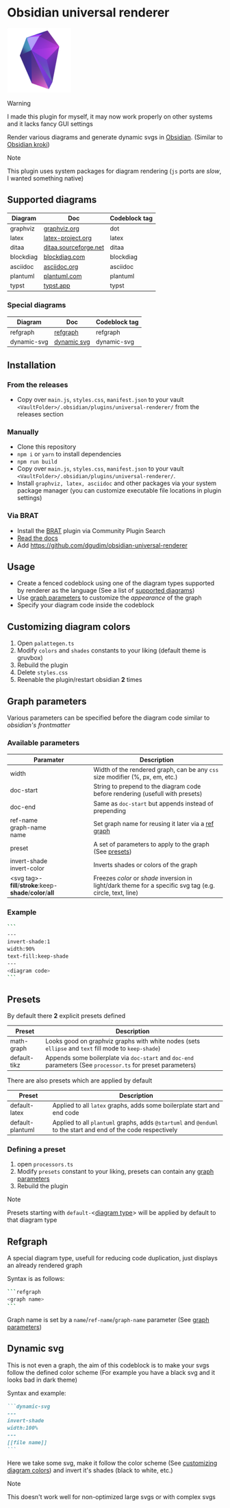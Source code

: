 <h1 id="title">Obsidian universal renderer</h1>

<img src="https://github.com/dgudim/obsidian-universal-renderer/blob/master/assets/icon.png" height=150 id="icon"></img>
<img src="https://github.com/dgudim/obsidian-universal-renderer/blob/master/assets/thumb.png" height=0 id="thumb"></img>

> [!Warning]
> I made this plugin for myself, it may now work properly on other systems and it lacks fancy GUI settings

Render various diagrams and generate dynamic svgs in [Obsidian](https://obsidian.md). (Similar to [Obsidian kroki](https://github.com/gregzuro/obsidian-kroki))

> [!Note]
> This plugin uses system packages for diagram rendering (`js` ports are *slow*, I wanted something native)

## Supported diagrams
| Diagram | Doc | Codeblock tag |
| - | - | - |
| graphviz | [graphviz.org](https://graphviz.org/) | dot |
| latex | [latex-project.org](https://www.latex-project.org/) | latex |
| ditaa | [ditaa.sourceforge.net](https://ditaa.sourceforge.net/) | ditaa |
| blockdiag | [blockdiag.com](http://blockdiag.com/en/) | blockdiag |
| asciidoc | [asciidoc.org](http://asciidoc.org) | asciidoc |
| plantuml | [plantuml.com](http://plantuml.com/) | plantuml |
| typst | [typst.app](https://typst.app/) | typst |

### Special diagrams

| Diagram | Doc | Codeblock tag | 
| - | - | - |
| refgraph | [refgraph](#refgraph) | refgraph |
| dynamic-svg | [dynamic svg](#dynamic-svg) | dynamic-svg |

## Installation

### From the releases

- Copy over `main.js`, `styles.css`, `manifest.json` to your vault `<VaultFolder>/.obsidian/plugins/universal-renderer/` from the releases section

### Manually

- Clone this repository
- `npm i` or `yarn` to install dependencies
- `npm run build`
- Copy over `main.js`, `styles.css`, `manifest.json` to your vault `<VaultFolder>/.obsidian/plugins/universal-renderer/`.
- Install `graphviz, latex, asciidoc` and other packages via your system package manager (you can customize executable file locations in plugin settings)

### Via BRAT

- Install the [BRAT](https://github.com/TfTHacker/obsidian42-brat) plugin via Community Plugin Search
- [Read the docs](https://tfthacker.com/BRAT)
- Add https://github.com/dgudim/obsidian-universal-renderer

## Usage
- Create a fenced codeblock using one of the diagram types supported by renderer as the language (See a list of [supported diagrams](#supported-diagrams))
- Use [graph parameters](#graph-parameters) to customize the *appearance* of the graph
- Specify your diagram code inside the codeblock

## Customizing diagram colors

1. Open `palattegen.ts` 
2. Modify `colors` and `shades` constants to your liking (default theme is gruvbox)
3. Rebuild the plugin
4. Delete `styles.css`
5. Reenable the plugin/restart obsidian **2** times

## Graph parameters

Various parameters can be specified before the diagram code similar to *obsidian's frontmatter* 

### Available parameters

| Paramater | Description |
| - | - |
| width | Width of the rendered graph, can be any `css` size modifier (%, px, em, etc.) |
| doc-start | String to prepend to the diagram code before rendering (usefull with presets) | 
| doc-end | Same as `doc-start` but appends instead of prepending |
| ref-name <br> graph-name <br> name | Set graph name for reusing it later via a [ref graph](#refgraph) |
| preset | A set of parameters to apply to the graph (See [presets](#presets)) |
| invert-shade <br> invert-color | Inverts shades or colors of the graph |
| \<svg tag\>-**fill**/**stroke**:keep-**shade**/**color**/**all** | Freezes *color* or *shade* inversion in light/dark theme for a specific svg tag (e.g. circle, text, line) |

### Example

````sh
```
---
invert-shade:1
width:90%
text-fill:keep-shade
---
<diagram code>
```
````

## Presets

By default there **2** explicit presets defined

| Preset | Description |
| - | - |
| math-graph | Looks good on graphviz graphs with white nodes (sets `ellipse` and `text` fill mode to `keep-shade`) | 
| default-tikz | Appends some boilerplate via `doc-start` and `doc-end` parameters (See `processor.ts` for preset parameters) |

There are also presets which are applied by default

| Preset | Description |
| - | - |
| default-latex | Applied to all `latex` graphs, adds some boilerplate start and end code |
| default-plantuml | Applied to all `plantuml` graphs, adds `@startuml` and `@enduml` to the start and end of the code respectively | 

### Defining a preset 

1. open `processors.ts`
2. Modify `presets` constant to your liking, presets can contain any [graph parameters](#graph-parameters)
3. Rebuild the plugin

> [!Note]
> Presets starting with `default-`<[diagram type](#supported-diagrams)> will be applied by default to that diagram type

## Refgraph

A special diagram type, usefull for reducing code duplication, just displays an already rendered graph

Syntax is as follows:
````sh
```refgraph
<graph name>
```
````

Graph name is set by a `name`/`ref-name`/`graph-name` parameter (See [graph parameters](#graph-parameters))

## Dynamic svg

This is not even a graph, the aim of this codeblock is to make your svgs follow the defined color scheme (For example you have a black svg and it looks bad in dark theme)
 
Syntax and example:
````ruby
```dynamic-svg
---
invert-shade
width:100%
---
[[file name]]
```
````

Here we take some svg, make it follow the color scheme (See [customizing diagram colors](#customizing-diagram-colors)) and invert it's shades (black to white, etc.)

> [!Note]
> This doesn't work well for non-optimized large svgs or with complex svgs
